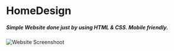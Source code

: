 # HomeDesign
##### Simple Website done just by using HTML & CSS. Mobile friendly.

![Website Screenshoot](https://i.ibb.co/crLMmjs/ludzik940-github-io-Home-Design.png)
